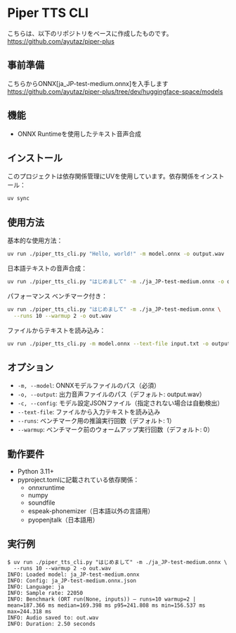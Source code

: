 # Piper TTS CLI

こちらは、以下のリポジトリをベースに作成したものです。
https://github.com/ayutaz/piper-plus

## 事前準備
こちらからONNX[ja_JP-test-medium.onnx]を入手します
https://github.com/ayutaz/piper-plus/tree/dev/huggingface-space/models


## 機能
- ONNX Runtimeを使用したテキスト音声合成


## インストール

このプロジェクトは依存関係管理にUVを使用しています。依存関係をインストール：

```bash
uv sync
```

## 使用方法

基本的な使用方法：
```bash
uv run ./piper_tts_cli.py "Hello, world!" -m model.onnx -o output.wav
```

日本語テキストの音声合成：
```bash
uv run ./piper_tts_cli.py "はじめまして" -m ./ja_JP-test-medium.onnx -o out.wav
```

パフォーマンス ベンチマーク付き：
```bash
uv run ./piper_tts_cli.py "はじめまして" -m ./ja_JP-test-medium.onnx \
  --runs 10 --warmup 2 -o out.wav
```

ファイルからテキストを読み込み：
```bash
uv run ./piper_tts_cli.py -m model.onnx --text-file input.txt -o output.wav
```

## オプション

- `-m, --model`: ONNXモデルファイルのパス（必須）
- `-o, --output`: 出力音声ファイルのパス（デフォルト: output.wav）
- `-c, --config`: モデル設定JSONファイル（指定されない場合は自動検出）
- `--text-file`: ファイルから入力テキストを読み込み
- `--runs`: ベンチマーク用の推論実行回数（デフォルト: 1）
- `--warmup`: ベンチマーク前のウォームアップ実行回数（デフォルト: 0）

## 動作要件

- Python 3.11+
- pyproject.tomlに記載されている依存関係：
  - onnxruntime
  - numpy
  - soundfile
  - espeak-phonemizer（日本語以外の言語用）
  - pyopenjtalk（日本語用）

## 実行例

```
$ uv run ./piper_tts_cli.py "はじめまして" -m ./ja_JP-test-medium.onnx \
  --runs 10 --warmup 2 -o out.wav
INFO: Loaded model: ja_JP-test-medium.onnx
INFO: Config: ja_JP-test-medium.onnx.json
INFO: Language: ja
INFO: Sample rate: 22050
INFO: Benchmark (ORT run(None, inputs)) — runs=10 warmup=2 | mean=187.366 ms median=169.398 ms p95=241.808 ms min=156.537 ms max=244.318 ms
INFO: Audio saved to: out.wav
INFO: Duration: 2.50 seconds

```



